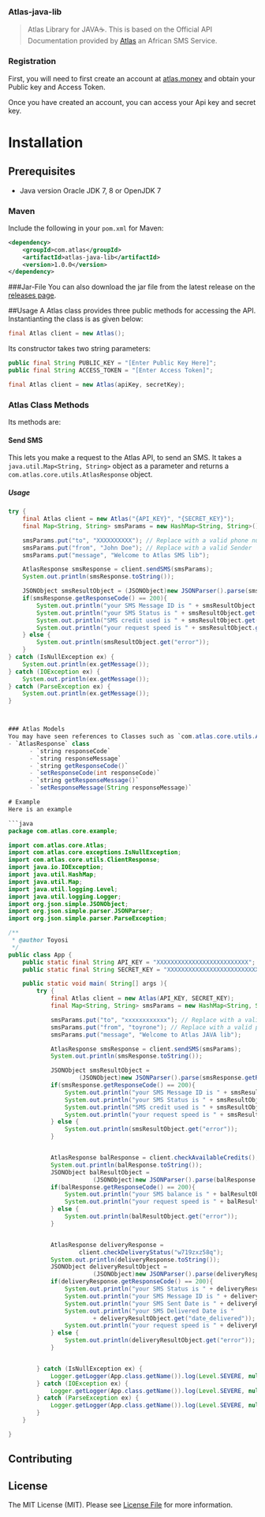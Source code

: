 ### Atlas-java-lib

 > Atlas Library for JAVA☕️. This is based on the Official API Documentation provided by [Atlas](https://sms.atlas.money) an African SMS Service.


### Registration

First, you will need to first create an account at [atlas.money](https://sms.atlas.money/signup/) and obtain your Public key and Access Token.

Once you have created an account, you can access your Api key and secret key.

# Installation

## Prerequisites

- Java version Oracle JDK 7, 8 or OpenJDK 7

### Maven
Include the following in your `pom.xml` for Maven:

```xml
<dependency>
    <groupId>com.atlas</groupId>
    <artifactId>atlas-java-lib</artifactId>
    <version>1.0.0</version>
</dependency>
```

###Jar-File
You can also download the jar file from the latest release on the [releases page](https://github.com/toyrone/atlas-java-lib/releases).

##Usage
A Atlas class provides three public methods for accessing the API. Instantianting the class is as given below:


```java
final Atlas client = new Atlas();
```

Its constructor takes two string parameters:

```java
public final String PUBLIC_KEY = "[Enter Public Key Here]";
public final String ACCESS_TOKEN = "[Enter Access Token]";

final Atlas client = new Atlas(apiKey, secretKey);
```

### Atlas Class Methods
Its methods are:

#### Send SMS
This lets you make a request to the Atlas API, to send an SMS. It takes a `java.util.Map<String, String>` object as a parameter and returns a `com.atlas.core.utils.AtlasResponse` object.

##### Usage
```java
try {
    final Atlas client = new Atlas("{API_KEY}", "{SECRET_KEY}");
    final Map<String, String> smsParams = new HashMap<String, String>();

    smsParams.put("to", "XXXXXXXXXX"); // Replace with a valid phone number
    smsParams.put("from", "John Doe"); // Replace with a valid Sender
    smsParams.put("message", "Welcome to Atlas SMS lib");

    AtlasResponse smsResponse = client.sendSMS(smsParams);
    System.out.println(smsResponse.toString());

    JSONObject smsResultObject = (JSONObject)new JSONParser().parse(smsResponse.getResponseMessage());
    if(smsResponse.getResponseCode() == 200){
        System.out.println("your SMS Message ID is " + smsResultObject.get("message_id"));
        System.out.println("your SMS Status is " + smsResultObject.get("status"));
        System.out.println("SMS credit used is " + smsResultObject.get("sms_credits_used"));
        System.out.println("your request speed is " + smsResultObject.get("request_speed"));
    } else {
        System.out.println(smsResultObject.get("error"));
    }
} catch (IsNullException ex) {
    System.out.println(ex.getMessage());
} catch (IOException ex) {
    System.out.println(ex.getMessage());
} catch (ParseException ex) {
    System.out.println(ex.getMessage());
}



### Atlas Models
You may have seen references to Classes such as `com.atlas.core.utils.AtlasResponse` in above sections of this documents.
- `AtlasResponse` class
      - `string responseCode`
      - `string responseMessage`
      - `string getResponseCode()`
      - `setResponseCode(int responseCode)`
      - `string getResponseMessage()`
      - `setResponseMessage(String responseMessage)`

# Example
Here is an example

```java
package com.atlas.core.example;

import com.atlas.core.Atlas;
import com.atlas.core.exceptions.IsNullException;
import com.atlas.core.utils.ClientResponse;
import java.io.IOException;
import java.util.HashMap;
import java.util.Map;
import java.util.logging.Level;
import java.util.logging.Logger;
import org.json.simple.JSONObject;
import org.json.simple.parser.JSONParser;
import org.json.simple.parser.ParseException;

/**
 * @author Toyosi
 */
public class App {
    public static final String API_KEY = "XXXXXXXXXXXXXXXXXXXXXXXXXX";
    public static final String SECRET_KEY = "XXXXXXXXXXXXXXXXXXXXXXXXXXX";

    public static void main( String[] args ){
        try {
            final Atlas client = new Atlas(API_KEY, SECRET_KEY);
            final Map<String, String> smsParams = new HashMap<String, String>();

            smsParams.put("to", "xxxxxxxxxxxx"); // Replace with a valid phone number
            smsParams.put("from", "toyrone"); // Replace with a valid phone number in your account
            smsParams.put("message", "Welcome to Atlas JAVA lib");

            AtlasResponse smsResponse = client.sendSMS(smsParams);
            System.out.println(smsResponse.toString());

            JSONObject smsResultObject =
                    (JSONObject)new JSONParser().parse(smsResponse.getResponseMessage());
            if(smsResponse.getResponseCode() == 200){
                System.out.println("your SMS Message ID is " + smsResultObject.get("message_id"));
                System.out.println("your SMS Status is " + smsResultObject.get("status"));
                System.out.println("SMS credit used is " + smsResultObject.get("sms_credits_used"));
                System.out.println("your request speed is " + smsResultObject.get("request_speed"));
            } else {
                System.out.println(smsResultObject.get("error"));
            }


            AtlasResponse balResponse = client.checkAvailableCredits();
            System.out.println(balResponse.toString());
            JSONObject balResultObject =
                        (JSONObject)new JSONParser().parse(balResponse.getResponseMessage());
            if(balResponse.getResponseCode() == 200){
                System.out.println("your SMS balance is " + balResultObject.get("sms_credits"));
                System.out.println("your request speed is " + balResultObject.get("request_speed"));
            } else {
                System.out.println(balResultObject.get("error"));
            }


            AtlasResponse deliveryResponse =
                    client.checkDeliveryStatus("w719zxz58q");
            System.out.println(deliveryResponse.toString());
            JSONObject deliveryResultObject =
                        (JSONObject)new JSONParser().parse(deliveryResponse.getResponseMessage());
            if(deliveryResponse.getResponseCode() == 200){
                System.out.println("your SMS Status is " + deliveryResultObject.get("status"));
                System.out.println("your SMS Message ID is " + deliveryResultObject.get("message_id"));
                System.out.println("your SMS Sent Date is " + deliveryResultObject.get("date_sent"));
                System.out.println("your SMS Delivered Date is "
                        + deliveryResultObject.get("date_delivered"));
                System.out.println("your request speed is " + deliveryResultObject.get("request_speed"));
            } else {
                System.out.println(deliveryResultObject.get("error"));
            }


        } catch (IsNullException ex) {
            Logger.getLogger(App.class.getName()).log(Level.SEVERE, null, ex);
        } catch (IOException ex) {
            Logger.getLogger(App.class.getName()).log(Level.SEVERE, null, ex);
        } catch (ParseException ex) {
            Logger.getLogger(App.class.getName()).log(Level.SEVERE, null, ex);
        }
    }

}
```
## Contributing

## License

The MIT License (MIT). Please see [License File](LICENSE.md) for more information.

